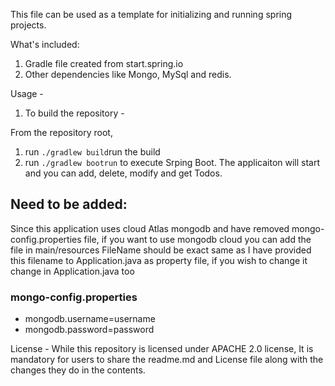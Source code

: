 This file can be used as a template for initializing and running spring projects.

What's included: 
1. Gradle file created from start.spring.io
2. Other dependencies like Mongo, MySql and redis.

Usage - 

1. To build the repository - 

From the repository root, 

1. run `./gradlew build`run the build
2. run `./gradlew bootrun` to execute Srping Boot. The applicaiton will start and you can add, delete, modify and get Todos.

## Need to be added:
Since this application uses cloud Atlas mongodb and have removed mongo-config.properties file, if you want to use mongodb cloud you can add the file in main/resources
FileName should be exact same as I have provided this filename to Application.java as property file, if you wish to change it change in Application.java too
### mongo-config.properties
- mongodb.username=username
- mongodb.password=password

License - 
While this repository is licensed under APACHE 2.0 license, It is mandatory for users to share the readme.md and License file along with the changes they do in the contents.
